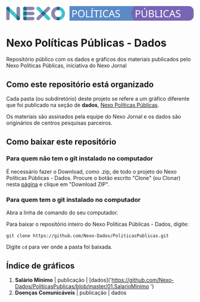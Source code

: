 <img src='https://github.com/Nexo-Dados/PoliticasPublicas/blob/master/nexopp.svg'>

# Nexo Políticas Públicas - Dados

Repositório público com os dados e gráficos dos materiais publicados pelo Nexo Políticas Públicas, iniciativa do Nexo Jornal

## Como este repositório está organizado

Cada pasta (ou subdiretório) deste projeto se refere a um gráfico diferente que foi publicado na seção de **dados**, [Nexo Políticas Públicas]('#'). 

Os materiais são assinados pela equipe do Nexo Jornal e os dados são originários de centros pesquisas parceiros.

## Como baixar este repositório

### Para quem não tem o git instalado no computador

É necessário fazer o Download, como .zip, de todo o projeto do Nexo Políticas Públicas - Dados. Procure o botão escrito "Clone" (ou Clonar) nesta [página](https://github.com/Nexo-Dados/PoliticasPublicas) e clique em "Download ZIP".

### Para quem tem o git instalado no computador


Abra a linha de comando do seu computador.

Para baixar o repositório inteiro do Nexo Políticas Públicas - Dados, digite:

```
git clone https://github.com/Nexo-Dados/PoliticasPublicas.git
```

Digite `cd` para ver onde a pasta foi baixada.



## Índice de gráficos

1. **Salário Mínimo** | publicação | [dados]('https://github.com/Nexo-Dados/PoliticasPublicas/blob/master/01.SalarioMinimo
')
2. **Doenças Comunicáveis** | publicação | dados
